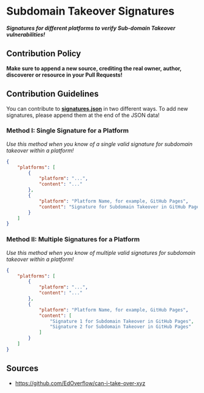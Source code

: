 # Subdomain Takeover Signatures

_**Signatures for different platforms to verify Sub-domain Takeover vulnerabilities!**_
 
## Contribution Policy
**Make sure to append a new source, crediting the real owner, author, discoverer or resource in your Pull Requests!**

## Contribution Guidelines
You can contribute to [**signatures.json**](signatures.json) in two different ways. To add new signatures, please append them at the end of the JSON data!

### Method I: Single Signature for a Platform
*Use this method when you know of a single valid signature for subdomain takeover within a platform!*

```json
{
	"platforms": [
		{
			"platform": "...",
			"content": "..."
		},
		{
			"platform": "Platform Name, for example, GitHub Pages",
			"content": "Signature for Subdomain Takeover in GitHub Pages"
		}
	]
}
```

### Method II: Multiple Signatures for a Platform
*Use this method when you know of multiple valid signatures for subdomain takeover within a platform!*

```json
{
	"platforms": [
		{
			"platform": "...",
			"content": "..."
		},
		{
			"platform": "Platform Name, for example, GitHub Pages",
			"content": [
				"Signature 1 for Subdomain Takeover in GitHub Pages",
				"Signature 2 for Subdomain Takeover in GitHub Pages"
			]
		}
	]
}
```

## Sources
- https://github.com/EdOverflow/can-i-take-over-xyz
